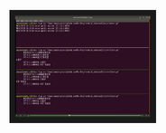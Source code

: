 <a href="https://youtu.be/CvLdaPf8GJQ" target="_blank"><img src="demo.png"
alt="IMAGE ALT TEXT HERE" width="240" height="180" border="10" /></a>

